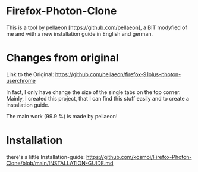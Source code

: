 # Firefox-Photon-Clone


This is a tool by pellaeon [https://github.com/pellaeon], a BIT modyfied of me and with a new installation guide in English and german.

# Changes from original


Link to the Original: https://github.com/pellaeon/firefox-91plus-photon-userchrome

In fact, I only have change the size of the single tabs on the top corner.
Mainly, I created this project, that I can find this stuff easily and to create a installation guide. 

The main work (99.9 %) is made by pellaeon!

# Installation

there's a little Installation-guide: https://github.com/kosmoi/Firefox-Photon-Clone/blob/main/INSTALLATION-GUIDE.md
